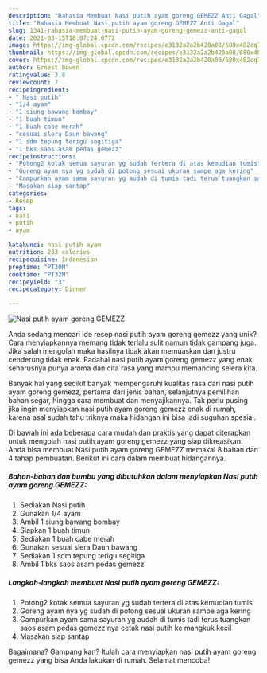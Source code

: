 ```yaml
---
description: "Rahasia Membuat Nasi putih ayam goreng GEMEZZ Anti Gagal"
title: "Rahasia Membuat Nasi putih ayam goreng GEMEZZ Anti Gagal"
slug: 1341-rahasia-membuat-nasi-putih-ayam-goreng-gemezz-anti-gagal
date: 2021-03-15T18:07:24.077Z
image: https://img-global.cpcdn.com/recipes/e3132a2a2b420a08/680x482cq70/nasi-putih-ayam-goreng-gemezz-foto-resep-utama.jpg
thumbnail: https://img-global.cpcdn.com/recipes/e3132a2a2b420a08/680x482cq70/nasi-putih-ayam-goreng-gemezz-foto-resep-utama.jpg
cover: https://img-global.cpcdn.com/recipes/e3132a2a2b420a08/680x482cq70/nasi-putih-ayam-goreng-gemezz-foto-resep-utama.jpg
author: Ernest Bowen
ratingvalue: 3.8
reviewcount: 7
recipeingredient:
- " Nasi putih"
- "1/4 ayam"
- "1 siung bawang bombay"
- "1 buah timun"
- "1 buah cabe merah"
- "sesuai slera Daun bawang"
- "1 sdm tepung terigu segitiga"
- "1 bks saos asam pedas gemezz"
recipeinstructions:
- "Potong2 kotak semua sayuran yg sudah tertera di atas kemudian tumis"
- "Goreng ayam nya yg sudah di potong sesuai ukuran sampe aga kering"
- "Campurkan ayam sama sayuran yg audah di tumis tadi terus tuangkan saos asam pedas gemezz nya cetak nasi putih ke mangkuk kecil"
- "Masakan siap santap"
categories:
- Resep
tags:
- nasi
- putih
- ayam

katakunci: nasi putih ayam 
nutrition: 233 calories
recipecuisine: Indonesian
preptime: "PT30M"
cooktime: "PT32M"
recipeyield: "3"
recipecategory: Dinner

---
```



![Nasi putih ayam goreng GEMEZZ](https://img-global.cpcdn.com/recipes/e3132a2a2b420a08/680x482cq70/nasi-putih-ayam-goreng-gemezz-foto-resep-utama.jpg)

Anda sedang mencari ide resep nasi putih ayam goreng gemezz yang unik? Cara menyiapkannya memang tidak terlalu sulit namun tidak gampang juga. Jika salah mengolah maka hasilnya tidak akan memuaskan dan justru cenderung tidak enak. Padahal nasi putih ayam goreng gemezz yang enak seharusnya punya aroma dan cita rasa yang mampu memancing selera kita.

Banyak hal yang sedikit banyak mempengaruhi kualitas rasa dari nasi putih ayam goreng gemezz, pertama dari jenis bahan, selanjutnya pemilihan bahan segar, hingga cara membuat dan menyajikannya. Tak perlu pusing jika ingin menyiapkan nasi putih ayam goreng gemezz enak di rumah, karena asal sudah tahu triknya maka hidangan ini bisa jadi suguhan spesial.




Di bawah ini ada beberapa cara mudah dan praktis yang dapat diterapkan untuk mengolah nasi putih ayam goreng gemezz yang siap dikreasikan. Anda bisa membuat Nasi putih ayam goreng GEMEZZ memakai 8 bahan dan 4 tahap pembuatan. Berikut ini cara dalam membuat hidangannya.

<!--inarticleads1-->

##### Bahan-bahan dan bumbu yang dibutuhkan dalam menyiapkan Nasi putih ayam goreng GEMEZZ:

1. Sediakan  Nasi putih
1. Gunakan 1/4 ayam
1. Ambil 1 siung bawang bombay
1. Siapkan 1 buah timun
1. Sediakan 1 buah cabe merah
1. Gunakan sesuai slera Daun bawang
1. Sediakan 1 sdm tepung terigu segitiga
1. Ambil 1 bks saos asam pedas gemezz




<!--inarticleads2-->

##### Langkah-langkah membuat Nasi putih ayam goreng GEMEZZ:

1. Potong2 kotak semua sayuran yg sudah tertera di atas kemudian tumis
1. Goreng ayam nya yg sudah di potong sesuai ukuran sampe aga kering
1. Campurkan ayam sama sayuran yg audah di tumis tadi terus tuangkan saos asam pedas gemezz nya cetak nasi putih ke mangkuk kecil
1. Masakan siap santap




Bagaimana? Gampang kan? Itulah cara menyiapkan nasi putih ayam goreng gemezz yang bisa Anda lakukan di rumah. Selamat mencoba!

